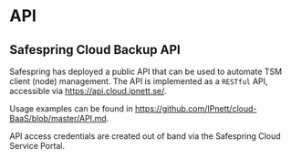 # API

## Safespring Cloud Backup API

Safespring has deployed a public API that can be used to automate TSM client (node) management. The API is implemented as a `RESTful` API, accessible via https://api.cloud.ipnett.se/.

Usage examples can be found in https://github.com/IPnett/cloud-BaaS/blob/master/API.md.

API access credentials are created out of band via the Safespring Cloud Service Portal.

